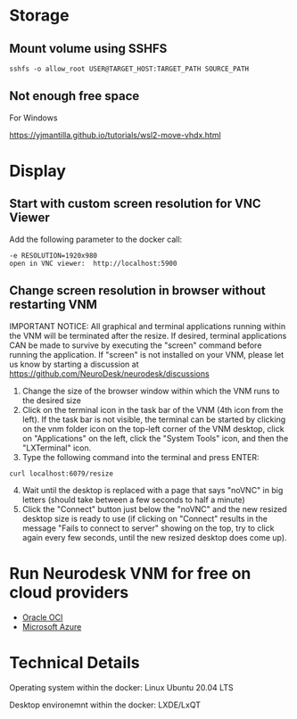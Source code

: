 # Storage

## Mount volume using SSHFS
`sshfs -o allow_root USER@TARGET_HOST:TARGET_PATH SOURCE_PATH`

## Not enough free space
For Windows

https://yjmantilla.github.io/tutorials/wsl2-move-vhdx.html

# Display

## Start with custom screen resolution for VNC Viewer
Add the following parameter to the docker call:
```
-e RESOLUTION=1920x980
open in VNC viewer:  http://localhost:5900
```

## Change screen resolution in browser without restarting VNM
IMPORTANT NOTICE: All graphical and terminal applications running within the VNM will be terminated after the resize. If desired, terminal applications CAN be made to survive by executing the "screen" command before running the application. If "screen" is not installed on your VNM, please let us know by starting a discussion at https://github.com/NeuroDesk/neurodesk/discussions

1. Change the size of the browser window within which the VNM runs to the desired size
2. Click on the terminal icon in the task bar of the VNM (4th icon from the left). If the task bar is not visible, the terminal can be started by clicking on the vnm folder icon on the top-left corner of the VNM desktop, click on "Applications" on the left, click the "System Tools" icon, and then the "LXTerminal" icon.
3. Type the following command into the terminal and press ENTER:
```
curl localhost:6079/resize 
```
4. Wait until the desktop is replaced with a page that says "noVNC" in big letters (should take between a few seconds to half a minute)
5. Click the "Connect" button just below the "noVNC" and the new resized desktop size is ready to use (if clicking on "Connect" results in the message "Fails to connect to server" showing on the top, try to click again every few seconds, until the new resized desktop does come up).

# Run Neurodesk VNM for free on cloud providers
* [Oracle OCI](https://mri.sbollmann.net/index.php/2020/12/08/run-neurodesk-on-oracle-cloud-free-tier)
* [Microsoft Azure](https://henryjburg.medium.com/neurodesk-running-on-azure-3e38c590a152)


# Technical Details

Operating system within the docker: Linux Ubuntu 20.04 LTS

Desktop environemnt within the docker: LXDE/LxQT
